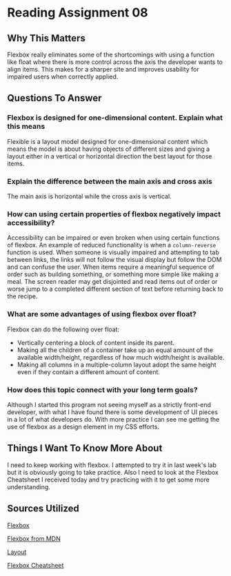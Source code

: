 # Reading Assignment 08

## Why This Matters

Flexbox really eliminates some of the shortcomings with using a function like float where there is more control across the axis the developer wants to align items. This makes for a sharper site and improves usability for impaired users when correctly applied.

## Questions To Answer

### Flexbox is designed for one-dimensional content. Explain what this means

Flexible is a layout model designed for one-dimensional content which means the model is about having objects of different sizes and giving a layout either in a vertical or horizontal direction the best layout for those items.

### Explain the difference between the main axis and cross axis

The main axis is horizontal while the cross axis is vertical.

### How can using certain properties of flexbox negatively impact accessibility?

Accessibility can be impaired or even broken when using certain functions of flexbox. An example of reduced functionality is when a `column-reverse` function is used. When someone is visually impaired and attempting to tab between links, the links will not follow the visual display but follow the DOM and can confuse the user.  When items require a meaningful sequence of order such as building something, or something more simple like making a meal. The screen reader may get disjointed and read items out of order or worse jump to a completed different section of text before returning back to the recipe.

### What are some advantages of using flexbox over float?

Flexbox can do the following over float:

- Vertically centering a block of content inside its parent.
- Making all the children of a container take up an equal amount of the available width/height, regardless of how much width/height is available.
- Making all columns in a multiple-column layout adopt the same height even if they contain a different amount of content.

### How does this topic connect with your long term goals?

Although I started this program not seeing myself as a strictly front-end developer, with what I have found there is some development of UI pieces in a lot of what developers do. With more practice I can see me getting the use of flexbox as a design element in my CSS efforts.

## Things I Want To Know More About

I need to keep working with flexbox. I attempted to try it in last week's lab but it is obviously going to take practice. Also I need to look at the Flexbox Cheatsheet I received today and try practicing with it to get some more understanding.

## Sources Utilized

[Flexbox](https://web.dev/learn/css/flexbox/)

[Flexbox from MDN](https://developer.mozilla.org/en-US/docs/Learn/CSS/CSS_layout/Flexbox)

[Layout](https://web.dev/learn/css/layout/)

[Flexbox Cheatsheet](https://jonitrythall.com/content/flexboxsheet.pdf)
